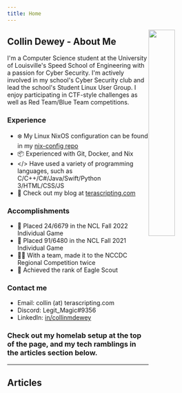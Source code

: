 ```yaml
---
title: Home
---
```

<img
  src="/images/home/Sunset.svg"
  style="
  width: 35%;
  max-width: 256px;
  float: right;
  ">

## Collin Dewey - About Me

I'm a Computer Science student at the University of Louisville's Speed School of Engineering with a passion for Cyber Security.
I'm actively involved in my school's Cyber Security club and lead the school's Student Linux User Group.
I enjoy participating in CTF-style challenges as well as Red Team/Blue Team competitions.

### Experience
- ❄️ My Linux NixOS configuration can be found in my [nix-config repo](https://github.com/LegitMagic/nix-config)
- 📦 Experienced with Git, Docker, and Nix
- </> Have used a variety of programming languages, such as C/C++/C#/Java/Swift/Python 3/HTML/CSS/JS
- 📖 Check out my blog at [terascripting.com](https://terascripting.com/)

### Accomplishments
- 🏅 Placed 24/6679 in the NCL Fall 2022 Individual Game
- 🏅 Placed 91/6480 in the NCL Fall 2021 Individual Game
- 👨‍💻 With a team, made it to the NCCDC Regional Competition twice
- 🦅 Achieved the rank of Eagle Scout

### Contact me
- Email: collin (at) terascripting.com
- Discord: Legit_Magic#9356
- LinkedIn: [in/collinmdewey](https://www.linkedin.com/in/collinmdewey/)

### Check out my homelab setup at the top of the page, and my tech ramblings in the articles section below.

---

## Articles
